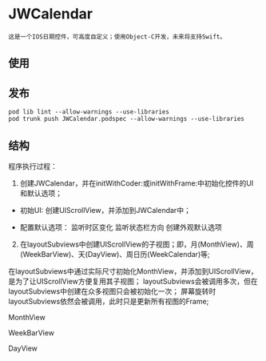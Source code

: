 # JWCalendar

    这是一个IOS日期控件，可高度自定义；使用Object-C开发，未来将支持Swift。

## 使用


## 发布
    pod lib lint --allow-warnings --use-libraries
    pod trunk push JWCalendar.podspec --allow-warnings --use-libraries


## 结构

程序执行过程：
1. 创建JWCalendar，并在initWithCoder:或initWithFrame:中初始化控件的UI和默认选项；


- 初始UI:
创建UIScrollView，并添加到JWCalendar中；

- 配置默认选项：
监听时区变化
监听状态栏方向
创建外观默认选项


2. 在layoutSubviews中创建UIScrollView的子视图；即，月(MonthView)、周(WeekBarView)、天(DayView)、周日历(WeekCalendar)等;

在layoutSubviews中通过实际尺寸初始化MonthView，并添加到UIScrollView，是为了让UIScrollView方便复用其子视图；
layoutSubviews会被调用多次，但在layoutSubviews中创建在众多视图只会被初始化一次； 
屏幕旋转时layoutSubviews依然会被调用，此时只是更新所有视图的Frame;


MonthView  



WeekBarView



DayView
